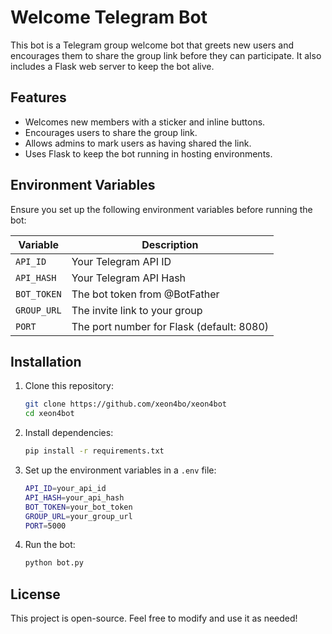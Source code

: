 # Welcome Telegram  Bot

This bot is a Telegram group welcome bot that greets new users and encourages them to share the group link before they can participate. It also includes a Flask web server to keep the bot alive.

## Features
- Welcomes new members with a sticker and inline buttons.
- Encourages users to share the group link.
- Allows admins to mark users as having shared the link.
- Uses Flask to keep the bot running in hosting environments.

## Environment Variables
Ensure you set up the following environment variables before running the bot:

| Variable   | Description |
|------------|-------------|
| `API_ID`   | Your Telegram API ID |
| `API_HASH` | Your Telegram API Hash |
| `BOT_TOKEN` | The bot token from @BotFather |
| `GROUP_URL` | The invite link to your group |
| `PORT` | The port number for Flask (default: 8080) |

## Installation
1. Clone this repository:
   ```sh
   git clone https://github.com/xeon4bo/xeon4bot
   cd xeon4bot
   ```
2. Install dependencies:
   ```sh
   pip install -r requirements.txt
   ```
3. Set up the environment variables in a `.env` file:
   ```sh
   API_ID=your_api_id
   API_HASH=your_api_hash
   BOT_TOKEN=your_bot_token
   GROUP_URL=your_group_url
   PORT=5000
   ```
4. Run the bot:
   ```sh
   python bot.py
   ```

## License
This project is open-source. Feel free to modify and use it as needed!

